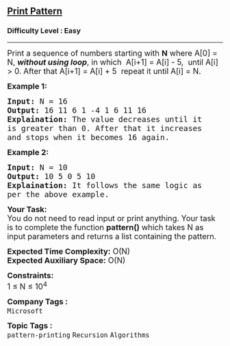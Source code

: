 <h2><a href="https://practice.geeksforgeeks.org/problems/print-pattern3549/1?page=1&difficulty[]=-2&difficulty[]=-1&difficulty[]=0&category[]=Recursion&sortBy=submissions">Print Pattern</a></h2><h3>Difficulty Level : Easy</h3><hr><div class="problems_problem_content__Xm_eO"><p><span style="font-size:18px">Print a sequence of numbers starting with <strong>N</strong>&nbsp;where A[0] = N, <strong><em>without using loop</em></strong>, in which&nbsp; A[i+1] = A[i] - 5,&nbsp; until A[i] &gt; 0.&nbsp;After that&nbsp;A[i+1] = A[i] + 5&nbsp; repeat it until A[i] = N.</span></p>

<p><strong><span style="font-size:18px">Example 1:</span></strong></p>

<pre><span style="font-size:18px"><strong>Input:</strong> N = 16
<strong>Output:</strong> 16 11 6 1 -4 1 6 11 16
<strong>Explaination:</strong> The value decreases until it 
is greater than 0. After that it increases 
and stops when it becomes 16 again.</span></pre>

<p><strong><span style="font-size:18px">Example 2:</span></strong></p>

<pre><span style="font-size:18px"><strong>Input:</strong> N = 10
<strong>Output:</strong> 10 5 0 5 10
<strong>Explaination:</strong> It follows the same logic as 
per the above example.</span></pre>

<p><span style="font-size:18px"><strong>Your Task:</strong><br>
You do not need to read input or print anything. Your task is to complete the function <strong>pattern()</strong> which takes N as input parameters and returns a list containing the pattern.</span></p>

<p><span style="font-size:18px"><strong>Expected Time Complexity:</strong> O(N)<br>
<strong>Expected Auxiliary Space:</strong> O(N)</span></p>

<p><span style="font-size:18px"><strong>Constraints:</strong><br>
1 ≤ N ≤ 10<sup>4</sup>&nbsp;</span></p>
</div><p><span style=font-size:18px><strong>Company Tags : </strong><br><code>Microsoft</code>&nbsp;<br><p><span style=font-size:18px><strong>Topic Tags : </strong><br><code>pattern-printing</code>&nbsp;<code>Recursion</code>&nbsp;<code>Algorithms</code>&nbsp;